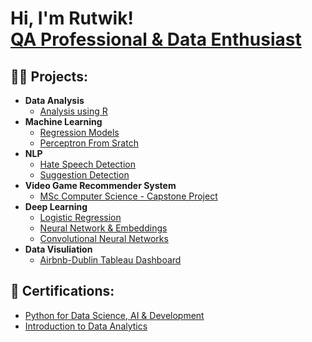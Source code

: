 <h1>Hi, I'm Rutwik! <br/><a href="https://www.linkedin.com/in/rutwikborole-ireland">QA Professional & Data Enthusiast</a></h1>

<h2>👨‍💻 Projects:</h2>

- **Data Analysis**
  - [Analysis using R](https://github.com/rutwikborole/Data-Analysis)
- **Machine Learning**
  -   [Regression Models](https://github.com/rutwikborole/Machine-Learning/tree/main)
  -   [Perceptron From Sratch](https://github.com/rutwikborole/Machine-Learning/tree/main)
- **NLP**
  -   [Hate Speech Detection](https://github.com/rutwikborole/Machine-Learning/tree/main)
  -   [Suggestion Detection](https://github.com/rutwikborole/Machine-Learning/tree/main)
- **Video Game Recommender System**
  - [MSc Computer Science - Capstone Project](https://github.com/rutwikborole/Video-Game-Recommender-System)
- **Deep Learning**
  -   [Logistic Regression](https://github.com/rutwikborole/Deep-Learning/tree/main/Logistic%20Regression)
  -   [Neural Network & Embeddings](https://github.com/rutwikborole/Deep-Learning/tree/main/Exploring%20Embeddings)
  -   [Convolutional Neural Networks](https://github.com/rutwikborole/Deep-Learning/tree/main/CNN)
- **Data Visuliation**
  -   [Airbnb-Dublin Tableau Dashboard](https://github.com/rutwikborole/AirBnB-Dublin-Tableau-Dashboard)
  
<h2>🥇 Certifications:</h2>

- [Python for Data Science, AI & Development](https://www.coursera.org/account/accomplishments/certificate/SJVET2A4E4QA)
- [Introduction to Data Analytics](https://www.coursera.org/account/accomplishments/certificate/4EEDKSJC4W4A)
